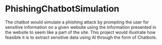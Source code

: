 # PhishingChatbotSimulation
The chatbot would simulate a phishing attack by prompting the user for sensitive information on a given website using the information presented in the website to seem like a part of the site. This project would illustrate how feasible it is to extract sensitive data using AI through the form of Chatbots.
